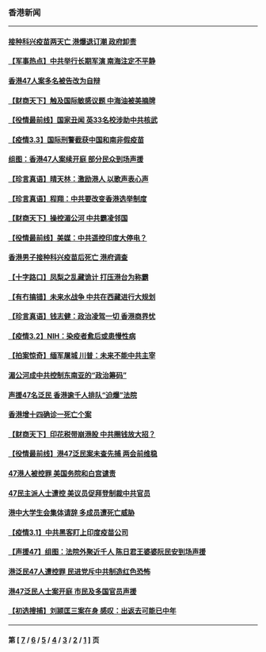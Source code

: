 ### 香港新闻
---
#### [接种科兴疫苗两天亡 港爆退订潮 政府卸责](../../pages/ncid1349362/n12788056.md) 
#### [【军事热点】中共举行长期军演 南海注定不平静](../../pages/ncid1349362/n12785068.md) 
#### [香港47人案多名被告改为自辩](../../pages/ncid1349362/n12787954.md) 
#### [【财商天下】触及国际敏感议题 中海油被美摘牌](../../pages/ncid1349362/n12787432.md) 
#### [【役情最前线】国家丑闻 英33名校涉助中共核武](../../pages/ncid1349362/n12787588.md) 
#### [【疫情3.3】国际刑警截获中国和南非假疫苗](../../pages/ncid1349362/n12786552.md) 
#### [组图：香港47人案续开庭 部分民众到场声援](../../pages/ncid1349362/n12786434.md) 
#### [【珍言真语】晴天林：激励港人 以歌声表心声](../../pages/ncid1349362/n12785638.md) 
#### [【珍言真语】程翔：中共要改变香港选举制度](../../pages/ncid1349362/n12785792.md) 
#### [【财商天下】操控湄公河 中共霸凌邻国](../../pages/ncid1349362/n12785031.md) 
#### [【役情最前线】美媒：中共遥控印度大停电？](../../pages/ncid1349362/n12785266.md) 
#### [香港男子接种科兴疫苗后死亡 港府调查](../../pages/ncid1349362/n12785042.md) 
#### [【十字路口】凤梨之乱藏诡计 打压港台为称霸](../../pages/ncid1349362/n12783564.md) 
#### [【有冇搞错】未来水战争 中共在西藏进行大规划](../../pages/ncid1349362/n12783882.md) 
#### [【珍言真语】钱志健：政治凌驾一切 香港商界忧](../../pages/ncid1349362/n12784423.md) 
#### [【疫情3.2】NIH：染疫者愈后或患慢性病](../../pages/ncid1349362/n12784388.md) 
#### [【拍案惊奇】缅军屠城 川普：未来不能中共主宰](../../pages/ncid1349362/n12783537.md) 
#### [湄公河成中共控制东南亚的“政治筹码”](../../pages/ncid1349362/n12783829.md) 
#### [声援47名泛民 香港逾千人排队“迫爆”法院](../../pages/ncid1349362/n12783376.md) 
#### [香港增十四确诊一死亡个案](../../pages/ncid1349362/n12783361.md) 
#### [【财商天下】印花税带崩港股 中共圈钱放大招？](../../pages/ncid1349362/n12782633.md) 
#### [【役情最前线】港47泛民案未查先捕 两会前维稳](../../pages/ncid1349362/n12782790.md) 
#### [47港人被控罪 美国务院和白宫谴责](../../pages/ncid1349362/n12782844.md) 
#### [47民主派人士遭控 美议员促拜登制裁中共官员](../../pages/ncid1349362/n12782753.md) 
#### [港中大学生会集体请辞 多成员遭死亡威胁](../../pages/ncid1349362/n12782450.md) 
#### [【疫情3.1】中共黑客盯上印度疫苗公司](../../pages/ncid1349362/n12782085.md) 
#### [【声援47】组图：法院外聚近千人 陈日君王婆婆阮民安到场声援](../../pages/ncid1349362/n12781387.md) 
#### [港泛民47人遭控罪 民进党斥中共制造红色恐怖](../../pages/ncid1349362/n12781578.md) 
#### [港47泛民人士案开庭 市民及多国官员声援](../../pages/ncid1349362/n12781269.md) 
#### [【初选搜捕】刘颕匡三案在身 感叹：出返去可能已中年](../../pages/ncid1349362/n12781334.md) 

---
#### 第 [ [7](./7.md) / [6](./6.md) / [5](./5.md) / [4](./4.md) / [3](./3.md) / [2](./2.md) / [1](./1.md) ] 页
